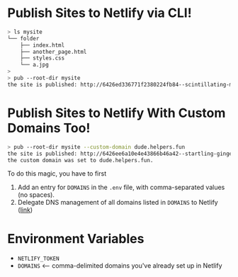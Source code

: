 # Publish Sites to Netlify via CLI!

```bash
> ls mysite
└── folder
    ├── index.html
    ├── another_page.html
    ├── styles.css
    └── a.jpg
>
> pub --root-dir mysite
the site is published: http://6426ed336771f2380224fb84--scintillating-mochi-760bd3.netlify.app
```

# Publish Sites to Netlify With Custom Domains Too!

```bash
> pub --root-dir mysite --custom-domain dude.helpers.fun
the site is published: http://6426ee6a10e4e43866b46a42--startling-gingersnap-425138.netlify.app
the custom domain was set to dude.helpers.fun.
```

To do this magic, you have to first

1) Add an entry for `DOMAINS` in the `.env` file, with comma-separated values (no spaces).
1) Delegate DNS management of all domains listed in `DOMAINS` to Netlify ([link](https://docs.netlify.com/domains-https/netlify-dns/delegate-to-netlify/))

# Environment Variables

- `NETLIFY_TOKEN`
- `DOMAINS` <-- comma-delimited domains you've already set up in Netlify
